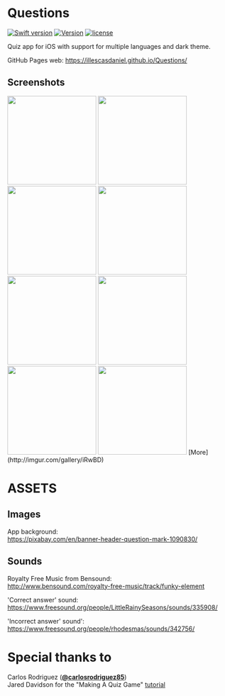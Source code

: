 # Questions
[![Swift version](https://img.shields.io/badge/swift-3.0-orange.svg)](https://swift.org/download/0)
[![Version](https://img.shields.io/badge/version-0.8.1%20pre--release-red.svg)](https://github.com/illescasDaniel/print.hpp/releases/tag/v1.0)
[![license](https://img.shields.io/github/license/mashape/apistatus.svg?maxAge=2592000)](https://github.com/illescasDaniel/Questions/blob/master/LICENCE)  

Quiz app for iOS with support for multiple languages and dark theme.  

GitHub Pages web: https://illescasdaniel.github.io/Questions/  

Screenshots
-------
<img src="http://i.imgur.com/reSYEXP.png" width="200">
<img src="http://i.imgur.com/UmmSWHn.png" width="200">
<img src="http://i.imgur.com/XfhRm0a.png" width="200">
<img src="http://i.imgur.com/fGEK06o.png" width="200">  
<img src="http://i.imgur.com/GCl6sDz.png" width="200">
<img src="http://i.imgur.com/az7jhde.png" width="200">
<img src="http://i.imgur.com/rV6t07p.png" width="200">
<img src="http://i.imgur.com/53Y0KUQ.png" width="200">    
[More](http://imgur.com/gallery/iRwBD)

# ASSETS #

Images
-------
App background:  
https://pixabay.com/en/banner-header-question-mark-1090830/

Sounds
-------
Royalty Free Music from Bensound:  
http://www.bensound.com/royalty-free-music/track/funky-element

'Correct answer' sound:  
https://www.freesound.org/people/LittleRainySeasons/sounds/335908/

'Incorrect answer' sound':  
https://www.freesound.org/people/rhodesmas/sounds/342756/

# Special thanks to #

Carlos Rodriguez ([**@carlosrodriguez85**](https://github.com/carlosrodriguez85))  
Jared Davidson for the "Making A Quiz Game" [tutorial](https://www.youtube.com/watch?v=dyxqsfrCaeM)  
